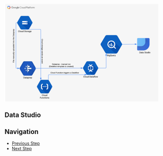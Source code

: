 ![Diagram](https://github.com/gft-academy-pl/gcp-data-analysis-with-bigquery/blob/master/assets/Data%20analysis%20with%20BQ%20-%20diagram%20(part%202).png?raw=true)

## Data Studio

## Navigation

- [Previous Step](./02-bigquery.md)
- [Next Step](./04-dataprep.md)
